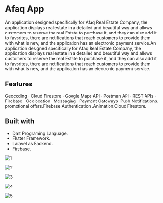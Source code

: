  # Afaq App
 An application designed specifically for Afaq Real Estate Company, the application displays real estate in a detailed and beautiful way and allows customers to reserve the real Estate to purchase it, and they can also add it to favorites, there are notifications that reach customers to provide them with what is new, and the application has an electronic payment service.An application designed specifically for Afaq Real Estate Company, the application displays real estate in a detailed and beautiful way and allows customers to reserve the real Estate to purchase it, and they can also add it to favorites, there are notifications that reach customers to provide them with what is new, and the application has an electronic payment service.

## Features
Geocoding · Cloud Firestore  · Google Maps API · Postman API · REST APIs · Firebase · Geolocation · Messaging · Payment Gateways ·Push Notifications. promotional offers.Firebase Authentication .Animation.Cloud Firestore.

## Built with
 - Dart Programing Language.
 - Flutter Framework.
 - Laravel as Backend.
 - Firebase.


![1](https://github.com/sameem92/afaq/assets/140856509/7ef66433-0632-4595-96c0-a88961e6b83c)

![2](https://github.com/sameem92/afaq/assets/140856509/f93095c0-7b44-44d4-ad2b-d08bff9cf9d1)

![3](https://github.com/sameem92/afaq/assets/140856509/f152b062-7e07-4fbf-a372-f79d38b8e2e1)

![4](https://github.com/sameem92/afaq/assets/140856509/c8c4a262-a2a0-4562-9a46-6370f7e70c41)

![5](https://github.com/sameem92/afaq/assets/140856509/a86103c6-d348-4b15-af0a-e97a6d4aed36)
